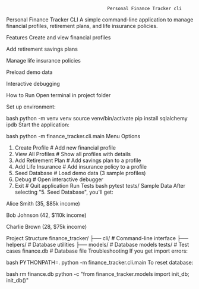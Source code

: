 
                                          Personal Finance Tracker cli  

Personal Finance Tracker CLI
A simple command-line application to manage financial profiles, retirement plans, and life insurance policies.

Features
Create and view financial profiles

Add retirement savings plans

Manage life insurance policies

Preload demo data

Interactive debugging

How to Run
Open terminal in project folder

Set up environment:

bash
python -m venv venv
source venv/bin/activate
pip install sqlalchemy ipdb
Start the application:

bash
python -m finance_tracker.cli.main
Menu Options
1. Create Profile        # Add new financial profile
2. View All Profiles     # Show all profiles with details
3. Add Retirement Plan   # Add savings plan to a profile
4. Add Life Insurance    # Add insurance policy to a profile
5. Seed Database         # Load demo data (3 sample profiles)
6. Debug                # Open interactive debugger
7. Exit                 # Quit application
Run Tests
bash
pytest tests/
Sample Data
After selecting "5. Seed Database", you'll get:

Alice Smith (35, $85k income)

Bob Johnson (42, $110k income)

Charlie Brown (28, $75k income)

Project Structure
finance_tracker/
├── cli/          # Command-line interface
├── helpers/      # Database utilities
├── models/       # Database models
tests/            # Test cases
finance.db        # Database file
Troubleshooting
If you get import errors:

bash
PYTHONPATH=. python -m finance_tracker.cli.main
To reset database:

bash
rm finance.db
python -c "from finance_tracker.models import init_db; init_db()"
